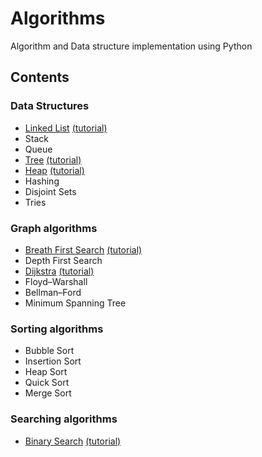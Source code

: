 # **Algorithms**
Algorithm and Data structure implementation using Python

## **Contents**
### **Data Structures**
-  [Linked List](https://github.com/s1s1ty/Python-Algo-DS-Implementation/blob/master/LinkedList/singlyLinkedList.py) [(tutorial)](https://www.hackerearth.com/practice/data-structures/linked-list/singly-linked-list/tutorial/)
-  Stack
-  Queue
- [Tree](https://github.com/s1s1ty/Python-Algo-DS-Implementation/blob/master/Tree/BSTree.py) [(tutorial)](https://www.hackerearth.com/practice/data-structures/trees/binary-search-tree/tutorial/)
- [Heap](https://github.com/s1s1ty/Python-Algo-DS-Implementation/blob/master/Heap/Heap.py) [(tutorial)](https://www.hackerearth.com/practice/data-structures/trees/heapspriority-queues/tutorial/)
- Hashing
- Disjoint Sets
- Tries
### **Graph algorithms**
- [Breath First Search](https://github.com/s1s1ty/Python-Algo-DS-Implementation/blob/master/BFS/BFS.py) [(tutorial)](https://www.hackerearth.com/practice/algorithms/graphs/breadth-first-search/tutorial/)
- Depth First Search
- [Dijkstra](https://github.com/s1s1ty/Python-Algo-DS-Implementation/blob/master/Dijkstra/Dijkstra.py) [(tutorial)](https://www.hackerearth.com/practice/algorithms/graphs/shortest-path-algorithms/tutorial/)
- Floyd–Warshall
- Bellman–Ford
- Minimum Spanning Tree

### **Sorting algorithms**
- Bubble Sort
- Insertion Sort
- Heap Sort
- Quick Sort
- Merge Sort

### **Searching algorithms**
- [Binary Search](https://github.com/s1s1ty/Python-Algorithms/tree/master/searching/BinarySearch) [(tutorial)](https://www.hackerearth.com/practice/algorithms/searching/binary-search/tutorial/)